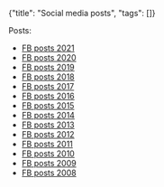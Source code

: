 {"title": "Social media posts", "tags": []}

Posts:
* [FB posts 2021](/posts/fb_posts_2021/)
* [FB posts 2020](/posts/fb_posts_2020/)
* [FB posts 2019](/posts/fb_posts_2019/)
* [FB posts 2018](/posts/fb_posts_2018/)
* [FB posts 2017](/posts/fb_posts_2017/)
* [FB posts 2016](/posts/fb_posts_2016/)
* [FB posts 2015](/posts/fb_posts_2015/)
* [FB posts 2014](/posts/fb_posts_2014/)
* [FB posts 2013](/posts/fb_posts_2013/)
* [FB posts 2012](/posts/fb_posts_2012/)
* [FB posts 2011](/posts/fb_posts_2011/)
* [FB posts 2010](/posts/fb_posts_2010/)
* [FB posts 2009](/posts/fb_posts_2009/)
* [FB posts 2008](/posts/fb_posts_2008/)

